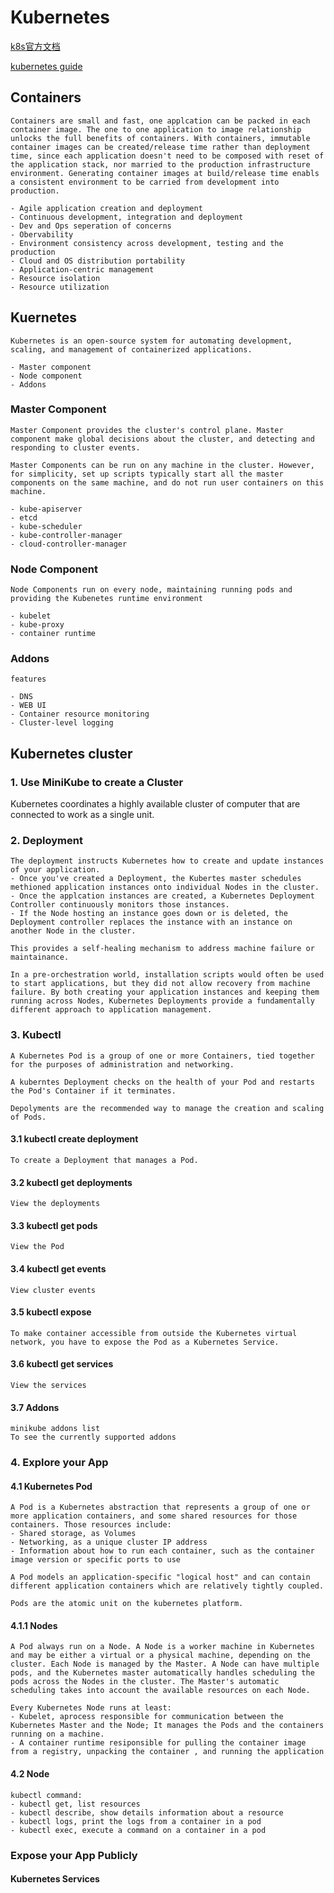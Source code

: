 # Kubernetes

[k8s官方文档](https://kubernetes.io/docs/home/)

[kubernetes guide](https://k.i4t.com/)

## Containers
    Containers are small and fast, one applcation can be packed in each container image. The one to one application to image relationship unlocks the full benefits of containers. With containers, immutable container images can be created/release time rather than deployment time, since each application doesn't need to be composed with reset of the application stack, nor married to the production infrastructure environment. Generating container images at build/release time enabls a consistent environment to be carried from development into production.

    - Agile application creation and deployment
    - Continuous development, integration and deployment
    - Dev and Ops seperation of concerns
    - Obervability
    - Environment consistency across development, testing and the production
    - Cloud and OS distribution portability
    - Application-centric management
    - Resource isolation
    - Resource utilization

## Kuernetes
    Kubernetes is an open-source system for automating development, scaling, and management of containerized applications.

    - Master component
    - Node component
    - Addons

### Master Component
    Master Component provides the cluster's control plane. Master component make global decisions about the cluster, and detecting and responding to cluster events.

    Master Components can be run on any machine in the cluster. However, for simplicity, set up scripts typically start all the master components on the same machine, and do not run user containers on this machine.

    - kube-apiserver
    - etcd
    - kube-scheduler
    - kube-controller-manager
    - cloud-controller-manager

### Node Component
    Node Components run on every node, maintaining running pods and providing the Kubenetes runtime environment

    - kubelet
    - kube-proxy
    - container runtime

### Addons
    features

    - DNS
    - WEB UI
    - Container resource monitoring
    - Cluster-level logging

## Kubernetes cluster
### 1. Use MiniKube to create a Cluster
Kubernetes coordinates a highly available cluster of computer that are connected to work as a single unit.

### 2. Deployment
    The deployment instructs Kubernetes how to create and update instances of your application. 
    - Once you've created a Deployment, the Kubertes master schedules methioned application instances onto individual Nodes in the cluster. 
    - Once the applcation instances are created, a Kubernetes Deployment Controller continuously monitors those instances. 
    - If the Node hosting an instance goes down or is deleted, the Deployment controller replaces the instance with an instance on another Node in the cluster. 
    
    This provides a self-healing mechanism to address machine failure or maintainance.

    In a pre-orchestration world, installation scripts would often be used to start applications, but they did not allow recovery from machine failure. By both creating your application instances and keeping them running across Nodes, Kubernetes Deployments provide a fundamentally different approach to application management.

### 3. Kubectl 
    A Kubernetes Pod is a group of one or more Containers, tied together for the purposes of administration and networking.

    A kuberntes Deployment checks on the health of your Pod and restarts the Pod's Container if it terminates.

    Depolyments are the recommended way to manage the creation and scaling of Pods.

#### 3.1 kubectl create deployment
    To create a Deployment that manages a Pod.

#### 3.2 kubectl get deployments
    View the deployments

#### 3.3 kubectl get pods
    View the Pod

#### 3.4 kubectl get events
    View cluster events

#### 3.5 kubectl expose
    To make container accessible from outside the Kubernetes virtual network, you have to expose the Pod as a Kubernetes Service.

#### 3.6 kubectl get services
    View the services

#### 3.7 Addons
    minikube addons list
    To see the currently supported addons

### 4. Explore your App
#### 4.1 Kubernetes Pod
    A Pod is a Kubernetes abstraction that represents a group of one or more application containers, and some shared resources for those containers. Those resources include: 
    - Shared storage, as Volumes
    - Networking, as a unique cluster IP address
    - Information about how to run each container, such as the container image version or specific ports to use

    A Pod models an application-specific "logical host" and can contain different application containers which are relatively tightly coupled.

    Pods are the atomic unit on the kubernetes platform.

#### 4.1.1 Nodes
    A Pod always run on a Node. A Node is a worker machine in Kubernetes and may be either a virtual or a physical machine, depending on the cluster. Each Node is managed by the Master. A Node can have multiple pods, and the Kubernetes master automatically handles scheduling the pods across the Nodes in the cluster. The Master's automatic scheduling takes into account the available resources on each Node.

    Every Kubernetes Node runs at least:
    - Kubelet, aprocess responsible for communication between the Kubernetes Master and the Node; It manages the Pods and the containers running on a machine.
    - A container runtime resiponsible for pulling the container image from a registry, unpacking the container , and running the application

#### 4.2 Node
    kubectl command:
    - kubectl get, list resources
    - kubectl describe, show details information about a resource
    - kubectl logs, print the logs from a container in a pod
    - kubectl exec, execute a command on a container in a pod


### Expose your App Publicly
#### Kubernetes Services
